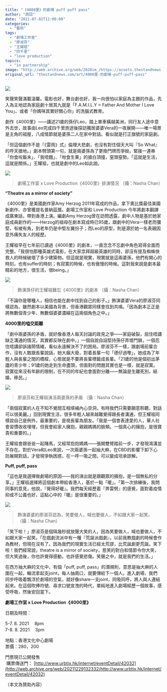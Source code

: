 ```yaml
---
title: "《4000里》的劇場 puff puff pass"
author: "周回"
date: "2021-07-02T12:00:00"
categories:
  - "藝術"
tags:
  - "劇場工作室"
  - "廖淑芬"
  - "王耀祖"
  - "四千里"
  - "love production"
topics:
  - "in partnership"
image: "http://web.archive.org/web/2020im_/https://assets.thestandnews.com/media/photos/ppp-02_4Brdn.png"
original_url: "thestandnews.com/art/4000里-的劇場-puff-puff-pass"
---
```

![](http://web.archive.org/web/2020im_/https://assets.thestandnews.com/media/photos/ppp-02_4Brdn.png)

笑聲笑聲滿載溫馨。電影也好，舞台劇也好，我一向很怕以家庭為主題的作品，先入為主地認為家庭劇十居其九就是「F.A.M.I.L.Y = Father And Mother I Love You」、或者「你媽咪其實好關心你」的洗腦式教育。

劇作《4000里》——講述21歲的孫仔Leo，踏上單車橫越美洲，同行友人途中意外去世，故事由Leo完成四千里旅途後探訪獨居婆婆Vera的一夜展開——唯一場景是主角的祖屋，八成情節就是婆孫二人在家中對話。看似就是打正旗號的家庭劇。

「但這個劇作不是『《雷雨》式』倫理大悲劇，也沒有對住個天大叫『So What』的呼天搶地。」劇本劈頭第一句，就是兩婆孫為了更換門牌而爭拗，緊接一連串「你食咗飯未」、「我唔餓」、「咁食生果」的搶白頂撞，窒頭窒勢。「這就是生活，這就是關係。」王耀祖，也就是劇中的Leo如此說。

![](http://web.archive.org/web/2020im_/https://assets.thestandnews.com/media/photos/rehearsal_5kLUi.jpeg)
> 劇場工作室 x Love Production《4000里》排演情況 （攝：Nasha Chan）

**“Theatre as a mirror of society”**

《4000里》是美國劇作家Amy Herzog 2011年寫成的作品，拿下奧比獎最佳美國新劇作、亦曾獲提名普納茲獎。劇場工作室和 Love Production 今年將劇本翻譯成廣東話，帶到香港上演。編劇Amy Herzog曾在訪問透露，劇中人物是基於她家庭成員創作的——Herzog的祖母在劇本寫成時已95歲，跟劇中的Vera一樣老而彌堅，有棱有角，到老年仍是中堅左翼份子；而Leo的原型，則是源於她一名表親因意外痛失友人的經歷。

王耀祖早在七年前已讀過《4000里》的劇本，一直念念不忘劇中角色寫得全面而完整。「我很怕那種英雄式電影，在大家祟拜超級英雄的同時，卻沒有提及蜘蛛俠救人的時候破壞了多少建築物。但這就是現實，現實就是這兩婆孫，他們有開心的時刻，也有suffer的時刻；有寂寞的時候，也有傲慢的時候。這對我來說是劇本最精彩的地方，很生活，很being。」

![](http://web.archive.org/web/2020im_/https://assets.thestandnews.com/media/photos/wong_1oW8U.jpeg)
> 飾演孫仔的王耀祖難忘《4000里》的劇本 （攝：Nasha Chan）

「不論你是哪種人，相信也能在劇中找到自己的影子。」飾演婆婆Vera的廖淑芬同樣認為，雖然劇本以美國為背景，但香港觀眾同樣會找到共鳴。「因為劇本正正是將無數個青少年、無數個婆婆濃縮在這兩個角色之中。」

**4000里的嗌交距離**

「劇中兩婆孫的矛盾，就好像香港人每天討論的政見之爭——家庭破裂，屈住唔講缺乏溝通的情況，其實都反映在劇中。」一個自說自話堅持孫仔弄壞門鎖，一個忍住唔講卻訴諸鬧情緒，看似永遠解決不了的困局。廖淑芬不一樣，跟劇場前輩合作，沒有人敢跟長輩說話，她大癲大廢，對着長輩一句「德仔過嚟」，她成為了年輕人與長輩之間的橋樑，心態就是不要將長輩標籤成長輩。「21歲的他是個初出茅廬的青少年；91歲的她走到生命盡頭，但面對的問題其實也是一樣，就是寂寞。寂寞從來沒有年齡的限制，在不同的年紀也會面對分離——無論是生離死別，結婚，移民。」

![](http://web.archive.org/web/2020im_/https://assets.thestandnews.com/media/photos/two_6L44z.jpeg)
> 廖淑芬和王耀祖演活兩婆孫的矛盾 （攝：Nasha Chan）

「兩個寂寞的人在不知不覺間互相填補內心空洞，有時我們只需要願意聆聽，對話可以很美麗。」回到現實生活，很多年輕人越來越難覺得跟長者溝通，但王耀祖同樣說自己是例外，最重要的，是視長輩為朋友。「我是一個會表達愛的人，華人社會習慣收收埋埋，但我會給家人擁抱，親親媽媽的臉頰。一個真心的擁抱，是很寶貴和重要的。」

王耀祖會跟爸爸一起賭馬，又經常抱抱媽媽——張開雙臂踏前一步，才發現鴻溝並不存在。對於Vera和Leo來說，一次兩婆孫一起抽大麻，在CBD的影響下卸下心防展開對話，才發現爭執困惑，在一呼一吸之間，可以變成坦承諒解。

**Puff, puff, pass**

「這也是我選擇做劇場的原因——我的演出就是跟觀眾的擁抱，是一個無私的分享。」王耀祖選擇將這個劇本帶給香港人，基於一點「暖」。「第一次排練後，我問同事的意見，他說，『覺得好暖』。我們每天經歷着『畀雷劈』的感覺，面對着疫情抑或不公義也好，這點心中的『暖』是很重要的。」

![](http://web.archive.org/web/2020im_/https://assets.thestandnews.com/media/photos/liu_ikNIE.jpeg)
> 飾演婆婆的廖淑芬認為，笑要做人，喊也要做人，不如跟大家一起笑。 （攝：Nasha Chan）

「笑下啦！」廖淑芬是個隔幾秒就放聲大笑的人，因為笑要做人，喊也要做人，不如跟大家一起笑。「在戲劇流派中有一種『荒誕派戲劇』，以前我教戲劇的時候會作為教材，但現在沒有了。因為我們的現實生活已經太荒謬，比荒誕劇更荒誕。笑下啦！我們經常說，theatre is a mirror of society，惹笑的對白和情節令你大笑，但大笑過後，你也許覺得感動，也許感覺悲傷。笑聲之中，就是我們的生活。」

在西方抽大麻的文化中，有個「puff, puff, pass」的潛規則，意思是抽大麻的人圍在一起，輪流拿起支joint，每人抽兩口，就要傳給下一個人。進入劇場，我們同步呼吸着飄浮於劇場的空氣，就好像share一支joint，同吸同呼，將人與人連結起來。在這個吹捧符號、尋求口號宣洩的時代，單純地進入劇場經歷一個故事，感受呼吸，然後安回當下。

**劇場工作室 x Love Production《4000里》**

日期及時間：

5-7. 8. 2021 　8pm  
7-8. 8. 2021 　3pm

地點：香港文化中心劇場  
票價：$280，$200

門票現已公開發售  
 購票傳送門： [http://www.urbtix.hk/internet/eventDetail/42032](http://web.archive.org/web/20211229132332/http://www.urbtix.hk/internet/eventDetail/42032)

（本文為贊助內容）